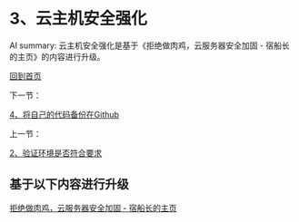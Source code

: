 # 3、云主机安全强化

AI summary: 云主机安全强化是基于《拒绝做肉鸡，云服务器安全加固 - 宿船长的主页》的内容进行升级。

[回到首页](https://www.notion.so/22960bcff7024287bda3c1f6dc3a46bc?pvs=21)

下一节：

[4、将自己的代码备份在Github](https://www.notion.so/4-Github-92b021492b4c477d91498a83455a9715?pvs=21) 

上一节：

[2、验证环境是否符合要求](https://www.notion.so/2-c4c66a72af874bc4b6392f844d123aa1?pvs=21) 

## 基于以下内容进行升级

[拒绝做肉鸡，云服务器安全加固 - 宿船长的主页](https://linux.wiki/index.php/linux/protect-linux.html)